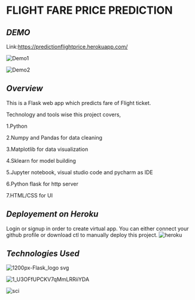 <h1> FLIGHT FARE PRICE PREDICTION </h1>

***DEMO***
---
Link:https://predictionflightprice.herokuapp.com/

![Demo1](https://user-images.githubusercontent.com/32620288/123793947-ee3a7280-d8ff-11eb-8a10-99bb0e5ee415.png)

![Demo2](https://user-images.githubusercontent.com/32620288/123794112-1d50e400-d900-11eb-82c9-f0400396ad6d.png)

***Overview***
---

This is a Flask web app which predicts fare of Flight ticket.

Technology and tools wise this project covers,

1.Python

2.Numpy and Pandas for data cleaning

3.Matplotlib for data visualization

4.Sklearn for model building

5.Jupyter notebook, visual studio code and pycharm as IDE

6.Python flask for http server

7.HTML/CSS for UI

***Deployement on Heroku***
---

Login or signup in order to create virtual app. You can either connect your github profile or download ctl to manually deploy this project.
![heroku](https://user-images.githubusercontent.com/32620288/123794250-44a7b100-d900-11eb-916f-cb8acd2fbc67.png)

***Technologies Used***
---

![1200px-Flask_logo svg](https://user-images.githubusercontent.com/32620288/123794280-4c675580-d900-11eb-82fe-e8fb5bba2386.png)

![1_U3OFfUPCKV7qMmLRRiiYDA](https://user-images.githubusercontent.com/32620288/123794316-5426fa00-d900-11eb-8c3c-6a7ca7549d98.jpeg)


![sci](https://user-images.githubusercontent.com/32620288/123794329-5721ea80-d900-11eb-87a9-000e58d63734.png)
